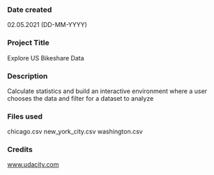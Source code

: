 
### Date created
02.05.2021 (DD-MM-YYYY)

### Project Title
Explore US Bikeshare Data

### Description
Calculate statistics and build an interactive environment where a user chooses the data and filter for a dataset to analyze

### Files used
chicago.csv
new_york_city.csv
washington.csv

### Credits
www.udacity.com
